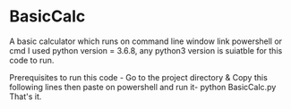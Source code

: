 # BasicCalc
A basic calculator which runs on command line window link powershell or cmd
I used python version = 3.6.8, any python3 version is suiatble for this code to run.

Prerequisites to run this code -
  Go to the project directory & Copy this following lines then paste on powershell and run it-
                                                                                            python BasicCalc.py
That's it.
